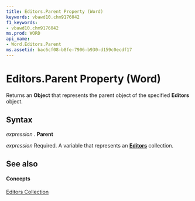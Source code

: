 ```yaml
---
title: Editors.Parent Property (Word)
keywords: vbawd10.chm9176042
f1_keywords:
- vbawd10.chm9176042
ms.prod: WORD
api_name:
- Word.Editors.Parent
ms.assetid: bac6cf08-b8fe-7906-b930-d159c0ecdf17
---
```



# Editors.Parent Property (Word)

Returns an  **Object** that represents the parent object of the specified **Editors** object.


## Syntax

 _expression_ . **Parent**

 _expression_ Required. A variable that represents an **[Editors](editors-object-word.md)** collection.


## See also


#### Concepts


[Editors Collection](editors-object-word.md)

